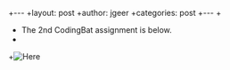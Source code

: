 +---
+layout: post
+author: jgeer
+categories: post
+---
+
+ The 2nd CodingBat assignment is below.
+
+![Here](http://i.imgur.com/fYxZsvk.png)
